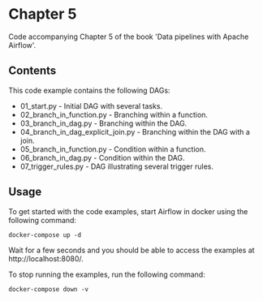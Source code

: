 # Chapter 5

Code accompanying Chapter 5 of the book 'Data pipelines with Apache Airflow'.

## Contents

This code example contains the following DAGs:

- 01_start.py - Initial DAG with several tasks.
- 02_branch_in_function.py - Branching within a function.
- 03_branch_in_dag.py - Branching within the DAG.
- 04_branch_in_dag_explicit_join.py - Branching within the DAG with a join.
- 05_branch_in_function.py - Condition within a function.
- 06_branch_in_dag.py - Condition within the DAG.
- 07_trigger_rules.py - DAG illustrating several trigger rules.

## Usage

To get started with the code examples, start Airflow in docker using the following command:

```
docker-compose up -d
```

Wait for a few seconds and you should be able to access the examples at http://localhost:8080/.

To stop running the examples, run the following command:

```
docker-compose down -v
```
